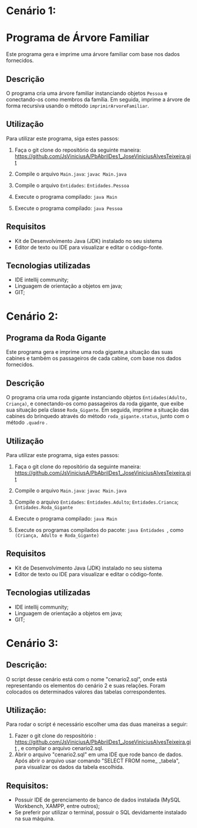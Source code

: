 # Cenário 1:

# Programa de Árvore Familiar 

Este programa gera e imprime uma árvore familiar com base nos dados fornecidos.

## Descrição

O programa cria uma árvore familiar instanciando objetos `Pessoa` e conectando-os como membros da família. Em seguida, imprime a árvore de forma recursiva usando o método `imprimirArvoreFamiliar`.

## Utilização

Para utilizar este programa, siga estes passos:

1. Faça o git clone do repositório da seguinte maneira: https://github.com/JsViniciusA/PbAbrilDes1_JoseViniciusAlvesTeixeira.git

2. Compile o arquivo `Main.java`: `javac Main.java`

3. Compile o arquivo `Entidades`: `Entidades.Pessoa`

4. Execute o programa compilado: `java Main`

5. Execute o programa compilado: `java Pessoa`

## Requisitos

- Kit de Desenvolvimento Java (JDK) instalado no seu sistema
- Editor de texto ou IDE para visualizar e editar o código-fonte.

## Tecnologias utilizadas 

- IDE intellij community;
- Linguagem de orientação a objetos em java;
- GIT;
  
# Cenário 2:

## Programa da Roda Gigante 

Este programa gera e imprime uma roda gigante,a situação das suas cabines e também os passageiros de cada cabine, com base nos dados fornecidos.

## Descrição

O programa cria uma roda gigante instanciando objetos `Entidades(Adulto, Criança)`, e conectando-os como passageiros da roda gigante, que exibe sua situação pela classe `Roda_Gigante`. Em seguida, imprime a situação das cabines do brinquedo através do método `roda_gigante.status`, junto com o método `.quadro` .

## Utilização

Para utilizar este programa, siga estes passos:

1. Faça o git clone do repositório da seguinte maneira: https://github.com/JsViniciusA/PbAbrilDes1_JoseViniciusAlvesTeixeira.git

2. Compile o arquivo `Main.java`: `javac Main.java`

3. Compile o arquivo `Entidades`: `Entidades.Adulto`; `Entidades.Crianca`; `Entidades.Roda_Gigante`

4. Execute o programa compilado: `java Main`

5. Execute os programas compilados do pacote: `java Entidades `, como `(Criança, Adulto e Roda_Gigante)`

## Requisitos

- Kit de Desenvolvimento Java (JDK) instalado no seu sistema
- Editor de texto ou IDE para visualizar e editar o código-fonte.

## Tecnologias utilizadas 

- IDE intellij community;
- Linguagem de orientação a objetos em java;
- GIT;

# Cenário 3: 

## Descrição:
O script desse cenário está com o nome "cenario2.sql", onde está representando os elementos do cenário 2 e suas relações. Foram colocados os determinados valores das tabelas correspondentes.

## Utilização:
Para rodar o script é necessário escolher uma das duas maneiras a seguir:
1. Fazer o git clone do respositório : https://github.com/JsViniciusA/PbAbrilDes1_JoseViniciusAlvesTeixeira.git , e compilar o arquivo cenario2.sql.
2. Abrir o arquivo "cenario2.sql" em uma  IDE que rode banco de dados. Após abrir o arquivo usar   comando "SELECT FROM nome_  _tabela", para visualizar os dados da tabela escolhida.

##  Requisitos:
- Possuir IDE de gerenciamento de banco de dados instalada (MySQL Workbench, XAMPP, entre outros);
- Se preferir por utilizar o terminal, possuir o SQL devidamente instalado na sua máquina.


